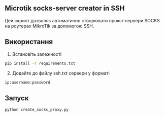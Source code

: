 ## Microtik socks-server creator in SSH

Цей скрипт дозволяє автоматично створювати проксі-сервери SOCKS на роутерах MikroTik за допомогою SSH.

## Використання

1. Встановіть залежності
```sh
pip install -r requirements.txt
```

2. Додайте до файлу ssh.txt сервери у форматі
```sh
ip:username:password
```

## Запуск
```sh
python create_socks_proxy.py
```
